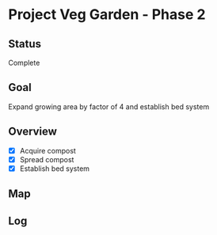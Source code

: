 # Project Veg Garden - Phase 2

## Status

Complete

## Goal

Expand growing area by factor of 4 and establish bed system

## Overview

- [x] Acquire compost
- [x] Spread compost
- [x] Establish bed system

## Map

## Log